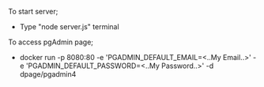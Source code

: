 To start server; 
* Type "node server.js" terminal

To access pgAdmin page; 
* docker run -p 8080:80 -e 'PGADMIN_DEFAULT_EMAIL=<..My Email..>' -e 'PGADMIN_DEFAULT_PASSWORD=<..My Password..>' -d dpage/pgadmin4